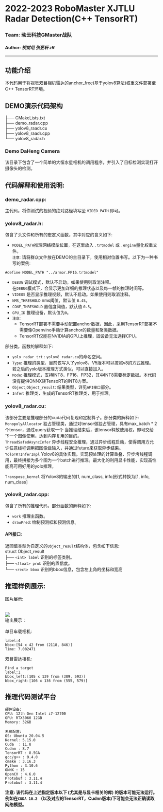 **2022-2023 RoboMaster XJTLU Radar Detection(C++ TensorRT)**
==

### **Team: 动云科技GMaster战队 <br>**

#### **Author: *视觉组 张昱轩 zR***

***

## 功能介绍

本代码用于将视觉双目相机雷达的anchor_free(基于yolov8算法)权重文件部署至 C++ TensorRT环境。<br>

## DEMO演示代码架构

├── CMakeLists.txt<br>
├── demo_radar.cpp <br>
├── yolov8_raadr.cu <br>
├── yolov8_raadr.cpp <br>
└── yolov8_radar.h <br>

### Demo DaHeng Camera

该目录下包含了一个简单的大恒水星相机的调用程序，并引入了目标检测实现打开摄像头的检测。<br>

## 代码解释和使用说明:

### demo_radar.cpp:<br>

主代码，将你测试的视频的绝对路径填写至 ```VIDEO_PATH``` 即可。<br>

### yolov8_radar.h:<br>

包含了头文件和所有的宏定义函数，其中对应的含义如下:<br>

+ ```MODEL_PATH```推理网络模型位置，在这里放入 ```.trtmodel``` 或 ```.engine```量化权重文件。<br>
  ```注意```: 请将群众文件放在DEMO的主目录下，使用相对位置书写。以下为一种书写的案例:

```
#define MODEL_PATH "../armor.FP16.trtmodel" 
```

+ ```DEBUG``` 调试模式，默认不启动。如果使用则取消注释。<br>
  在```DEBUG```模式下，会显示更加详细的推理状态以及每一帧的推理时间等。
+ ```VIDEOS``` 是否显示推理视频，默认不启动。如果使用则取消注释。
+ ```NMS_THRESHOLD``` nms阈值，默认值 ```0.45```。
+ ```CONF_THRESHOLD``` 置信度阈值，默认值 ```0.5```。
+ ```GPU_ID``` 推理设备，默认值为```0```。
+ ```注意```:
    + TensorRT部署不需要手动配置anchor数据，因此，采用TensorRT部署不需要像Openvino手动计算anchor的数量和聚类数据。
    + TensorRT仅能在NVIDIA的GPU上推理，固设备无法选择CPU。

部分类，函数的解释如下:<br>

+ ```yolo_radar_trt``` : ```yolov8_radar.cu```的命名空间。
+ ```Type```: 推理的类型，目前仅写入了yolov8，V5版本可以按照v8的方式推理。 若之后的yolo版本推理方式类似，可以直接加入。
+ ```Mode```: 推理模式，支持INT8，FP16，FP32，其中INT8需要标定数据。本代码没有提供ONNX转TensoRT的INT8方案。
+ ```Object```,```Object_result```: 结果类型，详见```API接口```部分。
+ ```Infer```: 推理类，生成的TensorRT推理类，用于推理。

### yolov8_radar.cu:<br>

该部分主要是推理部分的cuda代码复现和定制算子。部分类的解释如下:<br>
```MonopolyAllocator``` 独占管理类，通过对tensor做独占管理，具有max_batch * 2个tensor，通过query获取一个
当推理结束后，该tensor释放使用权，即可交给下一个图像使用，达到内存复用的目的。<br>
```ThreadSafedAsyncInfer```
异步线程安全推理，通过异步线程启动，使得调用方允许任意线程调用把图像做输入，并通过future来获取异步结果。<br>
```YoloTRTInferImpl```
Yolov8的具体实现。实现预处理的计算重叠、异步垮线程调用，最终拼接为多个图为一个batch进行推理。最大化的利用显卡性能，实现高性能高可用好用的yolo推理。<br>

```Transpose_kernel```
将Yolov8的输出的[1, num_class, info]形式转换为[1, info, num_class]

### yolov8_radar.cpp:<br>

包含了所有的推理代码，部分函数的解释如下:<br>

+ ```work``` 推理主函数。
+ ```drawPred```: 绘制预测框和预测信息。

#### API接口:<br>

返回值类型为自定义的```Object_result```结构体，包含如下信息:<br>
struct Object_result<br>
├── ```<int> label``` 识别的标签类别。<br>
├── ```<float> prob```  识别的置信度。<br>
└── ```<rect> bbox``` 识别的bbox信息，包含左上角的坐标和宽高<br>

## 推理样例展示:

图片展示:<br><br><br>
![](https://github.com/zRzRzRzRzRzRzR/Mult-YOLO-alogorithm-of-RoboMaster-Radar-Detection-2023/blob/main/show_pic/demo_trt.png)<br>
输出展示：<br><br>
单目车载相机:

```
label:4
bbox:[54 x 42 from (2118, 846)]
Time: 7.082471
```

双目雷达相机:

```
Find a target
label:1
bbox_left:[105 x 139 from (389, 593)]
bbox_right:[106 x 136 from (555, 579)]

```

## 推理代码测试平台

```
硬件设备:
CPU: 12th Gen Intel i7-12700 
GPU: RTX3060 12GB 
Memory: 32GB
```

```
系统配置:
OS: Ubuntu 20.04.5
Kernel: 5.15.0
Cuda  : 11.8 
Cudnn : 8.7 
TensorRT : 8.5GA
gcc/g++ : 9.4.0
cmake : 3.16.3
Python : 3.10.6
ONNX : 15
OpenCV : 4.6.0
Protobuf : 3.11.4
Protobuf : 3.11.4
```

__注意: 该代码在上述指定版本以下 (尤其是与显卡相关的库) 的版本可能无法运行。 例如在```CUDA 10.2```
（以及对应的TensorRT，Cudnn版本)下可能会无法正确读取网络模型。__